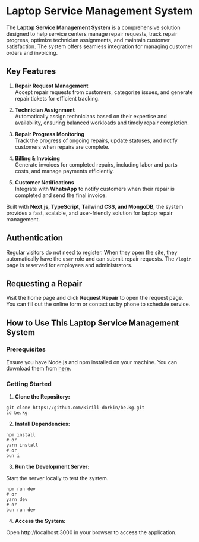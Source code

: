 # Laptop Service Management System

The **Laptop Service Management System** is a comprehensive solution designed to help service centers manage repair requests, track repair progress, optimize technician assignments, and maintain customer satisfaction. The system offers seamless integration for managing customer orders and invoicing.

## Key Features

1. **Repair Request Management**  
   Accept repair requests from customers, categorize issues, and generate repair tickets for efficient tracking.

2. **Technician Assignment**  
   Automatically assign technicians based on their expertise and availability, ensuring balanced workloads and timely repair completion.

3. **Repair Progress Monitoring**  
   Track the progress of ongoing repairs, update statuses, and notify customers when repairs are complete.

4. **Billing & Invoicing**  
   Generate invoices for completed repairs, including labor and parts costs, and manage payments efficiently.

5. **Customer Notifications**  
   Integrate with **WhatsApp** to notify customers when their repair is completed and send the final invoice.

Built with **Next.js, TypeScript, Tailwind CSS, and MongoDB**, the system provides a fast, scalable, and user-friendly solution for laptop repair management.

## Authentication
Regular visitors do not need to register. When they open the site, they automatically have the `user` role and can submit repair requests. The `/login` page is reserved for employees and administrators.

## Requesting a Repair
Visit the home page and click **Request Repair** to open the request page. You can fill out the online form or contact us by phone to schedule service.


## How to Use This Laptop Service Management System

### Prerequisites
Ensure you have Node.js and npm installed on your machine. You can download them from [here](https://nodejs.org/).

### Getting Started

1. **Clone the Repository:**

``` 
git clone https://github.com/kirill-dorkin/be.kg.git
cd be.kg
```

2. **Install Dependencies:**

```
npm install
# or
yarn install
# or
bun i
```
3. **Run the Development Server:**

Start the server locally to test the system.

```
npm run dev
# or
yarn dev
# or
bun run dev
```

4. **Access the System:**

Open http://localhost:3000 in your browser to access the application.
